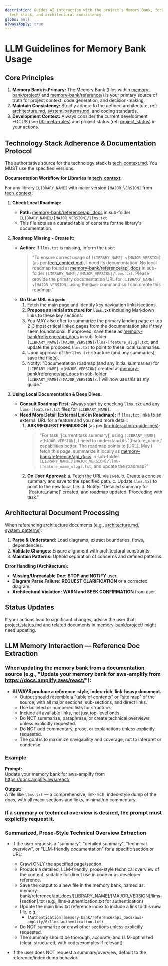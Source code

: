 ```yaml
---
description: Guides AI interaction with the project's Memory Bank, focusing on documentation,
  tech stack, and architectural consistency.
globs: null
alwaysApply: true
---
```

# LLM Guidelines for Memory Bank Usage

## Core Principles

1. **Memory Bank is Primary:** The Memory Bank (files within [memory-bank/project/](memory-bank/project) and [memory-bank/reference/](memory-bank/reference)) is your primary source of truth for project context, code generation, and decision-making.
2. **Maintain Consistency:** Strictly adhere to the defined architecture, ref: [architecture.md](memory-bank/project/architecture.md), [system_patterns.md](memory-bank/project/system_patterns.md), and coding standards.
3. **Development Context:** Always consider the current development FOCUS (see [00-meta-rules](rules/core/00-meta-rules.md)) and project status (ref: [project_status](memory-bank/status/project_status.md)) in your actions.

## Technology Stack Adherence & Documentation Protocol

The authoritative source for the technology stack is [tech_context.md](memory-bank/project/tech_context.md). You MUST use the specified versions.

**Documentation Workflow for Libraries in [tech_context](memory-bank/project/tech_context.md):**

For any library `[LIBRARY_NAME]` with major version `[MAJOR_VERSION]` from [tech_context](memory-bank/project/tech_context.md):

1. **Check Local Roadmap:**

   - **Path:** [memory-bank/reference/api_docs](memory-bank/reference/api_docs) in sub-folder `[LIBRARY_NAME]/[MAJOR_VERSION]/llms.txt`
   - This file acts as a curated table of contents for the library's documentation.

2. **Roadmap Missing - Create It:**

   - **Action:** If `llms.txt` is missing, inform the user:
     > "To ensure correct usage of `[LIBRARY_NAME] v[MAJOR_VERSION]` (as per [tech_context.md](memory-bank/project/tech_context.md)), I need its documentation. No local roadmap found at [memory-bank/reference/api_docs](memory-bank/reference/api_docs) in sub-folder `[LIBRARY_NAME]/[MAJOR_VERSION]/llms.txt`.
     > Please provide the primary documentation URL for `[LIBRARY_NAME] v[MAJOR_VERSION]` using the `@web` command so I can create this roadmap."
   - **On User URL via `@web`:**
     1. Fetch the main page and identify key navigation links/sections.
     2. **Propose an initial structure for `llms.txt`** including Markdown links to these key sections.
     3. You MAY also offer to summarize the primary landing page or top 2-3 most critical linked pages from the documentation site if they seem foundational. If approved, save these as [memory-bank/reference/api_docs](memory-bank/reference/api_docs) in sub-folder `[LIBRARY_NAME]/[MAJOR_VERSION]/llms-[feature_slug].txt`, and update the proposed `llms.txt` to point to these local summaries.
     4. Upon approval of the `llms.txt` structure (and any summaries), save the file(s).
     5. Notify: "Documentation roadmap (and any initial summaries) for `[LIBRARY_NAME] v[MAJOR_VERSION]` created at [memory-bank/reference/api_docs](memory-bank/reference/api_docs) in sub-folder `[LIBRARY_NAME]/[MAJOR_VERSION]/`. I will now use this as my guide."

3. **Using Local Documentation & Deep Dives:**
   - **Consult Roadmap First:** Always start by checking `llms.txt` and any `llms-[feature].txt` files for `[LIBRARY_NAME]`.
   - **Need More Detail (External Link in Roadmap):** If `llms.txt` links to an external URL for a feature and you need more detail:
     1. **ASK/REQUEST PERMISSION** (as per [llm-interaction-guidelines](rules/core/llm-interaction-guidelines.md)):
        > "For task '[current task summary]' using `[LIBRARY_NAME] v[MAJOR_VERSION]`, I need to understand its '[feature_name]' capabilities better. The roadmap points to [URL]. May I fetch this page, summarize it locally as [memory-bank/reference/api_docs](memory-bank/reference/api_docs) in sub-folder `[LIBRARY_NAME]/[MAJOR_VERSION]/llms-[feature_name_slug].txt`, and update the roadmap?"
     2. **On User Approval:**
        a. Fetch the URL via `@web`.
        b. Create a concise summary and save to the specified path.
        c. Update `llms.txt` to point to the new local file.
        d. Notify: "Detailed summary for '[feature_name]' created, and roadmap updated. Proceeding with task."

## Architectural Document Processing

When referencing architecture documents (e.g., [architecture.md](memory-bank/project/architecture.md), [system_patterns](memory-bank/project/system_patterns.md)):

1. **Parse & Understand:** Load diagrams, extract boundaries, flows, dependencies.
2. **Validate Changes:** Ensure alignment with architectural constraints.
3. **Maintain Patterns:** Uphold separation of concerns and defined patterns.

**Error Handling (Architecture):**

- **Missing/Unreadable Doc:** **STOP and NOTIFY** user.
- **Diagram Parse Failure:** **REQUEST CLARIFICATION** or a corrected diagram.
- **Architectural Violation:** **WARN and SEEK CONFIRMATION** from user.

## Status Updates

If your actions lead to significant changes, advise the user that [project_status.md](memory-bank/status/project_status.md) and related documents in [memory-bank/project/](memory-bank/project) might need updating.

## LLM Memory Interaction — Reference Doc Extraction

### When updating the memory bank from a documentation source (e.g., "Update your memory bank for aws-amplify from https://docs.amplify.aws/react/"):

- **ALWAYS produce a reference-style, index-rich, link-heavy document.**
  - Output should resemble a "table of contents" or "site map" of the source, with all major sections, sub-sections, and direct links.
  - Use bulleted or numbered lists for structure.
  - Include all available links, not just top-level ones.
  - Do NOT summarize, paraphrase, or create technical overviews unless explicitly requested.
  - Do NOT add commentary, prose, or explanations unless explicitly requested.
  - The goal is to maximize navigability and coverage, not to interpret or condense.

### Example

**Prompt:**  
Update your memory bank for aws-amplify from https://docs.amplify.aws/react/

**Output:**  
A file like `llms.txt` — a comprehensive, link-rich, index-style dump of the docs, with all major sections and links, minimal/no commentary.

### If a summary or technical overview is desired, the prompt must explicitly request it.

### Summarized, Prose-Style Technical Overview Extraction

- If the user requests a "summary", "detailed summary", "technical overview", or "LLM-friendly documentation" for a specific section or URL:
  - Crawl ONLY the specified page/section.
  - Produce a detailed, LLM-friendly, prose-style technical overview of the content, suitable for direct use in code or as developer reference.
  - Save the output to a new file in the memory bank, named as:
    memory-bank/reference/api_docs/[LIBRARY_NAME]/[MAJOR_VERSION]/llms-[section].txt
    (e.g., llms-authentication.txt for authentication)
  - Update the main llms.txt reference index to include a link to this new file, e.g.:
    - `[Authentication](memory-bank/reference/api_docs/aws-amplify/6/llms-authentication.txt)`
  - Do NOT summarize or crawl other sections unless explicitly requested.
  - The summary should be thorough, accurate, and LLM-optimized (clear, structured, with code/examples if relevant).

- If the user does NOT request a summary/overview, default to the reference/index dump behavior.
